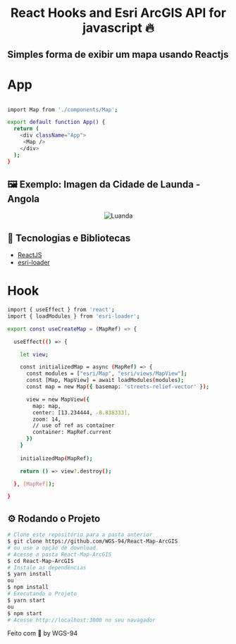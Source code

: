 <!-- Logotipo 
<div align="center">
  <img src="./Assets/ignite.png">
</div>-->

<!-- Title -->
<h1 align="center"> React Hooks and Esri ArcGIS API for javascript 🔥 </h1>

<!-- Subtitle -->
<h2> Simples forma de exibir um mapa usando Reactjs </h2>

<!-- Badges 
<p align="center">
  <a href="https://rocketseat.com.br">
    <img alt="Made by Rocketseat" src="https://img.shields.io/badge/made%20by-Rocketseat-%2306b656?style=flat-square">
  </a>
  <img alt="GitHub language count" src="https://img.shields.io/github/languages/count/brunoemferreira/rocketseat-ignite-dt-money?color=%2304D361?style=flat-square">
  <img alt="Repository size" src="https://img.shields.io/github/repo-size/brunoemferreira/rocketseat-ignite-dt-money?style=flat-square">
  <img alt="GitHub last commit" src="https://img.shields.io/github/last-commit/brunoemferreira/rocketseat-ignite-dt-money?style=flat-square">
</p>-->

<!-- Sobre o Projeto
## 🚀 Sobre o Desafio
Nesse desafio, você vai desenvolver uma aplicação de controle de tarefas no estilo to-do list, que contém as seguintes funcionalidades:
 -->

<!--

## 🔖 Layout

Você pode visualizar o layout do projeto através [desse link](https://www.figma.com/file/0n0zDN7zbzhRbaEO74Xesx/ToDo-List/duplicate). Lembrando que você  precisa ter uma conta no [Figma](http://figma.com/) para acessá-lo.-->

 # App
 
```bash

import Map from './components/Map';

export default function App() {
  return (
    <div className="App">
     <Map />
    </div>
  );
}

```

## 🖼️ Exemplo: Imagen da Cidade de Launda - Angola

<div align="center">
  <img src="https://user-images.githubusercontent.com/87288949/179872043-651b0801-82ae-4371-9e5d-da192d72cbaa.PNG" alt="Luanda">
</div>

## 🧰 Tecnologias e Bibliotecas

* [ReactJS](https://pt-br.reactjs.org/tutorial/tutorial.html)
  <!--* [Vite](https://www.npmjs.com/package/styled-components) - Biblioteca CSS in JS
  * [phosphoricons](https://phosphoricons.com/) - Biblioteca for Icons in JS -->
* [esri-loader](https://github.com/esri/esri-loader)

<!--### Tools para criar API Fake
 * [MirageJS]()
 -->
 
 # Hook
 
```bash
import { useEffect } from 'react';
import { loadModules } from 'esri-loader';

export const useCreateMap = (MapRef) => {

  useEffect(() => {

    let view;

    const initializedMap = async (MapRef) => {
      const modules = ["esri/Map", "esri/views/MapView"];
      const [Map, MapView] = await loadModules(modules);
      const map = new Map({ basemap: 'streets-relief-vector' });

      view = new MapView({
        map: map,
        center: [13.234444, -8.838333],
        zoom: 14,
        // use of ref as container
        container: MapRef.current
      })
    }
    
    initializedMap(MapRef);

    return () => view?.destroy();

  }, [MapRef]);

}
```

## ⚙️ Rodando o Projeto
```bash
# Clone este repositório para a pasta anterior
$ git clone https://github.com/WGS-94/React-Map-ArcGIS
# ou use a opção de download.
# Acesse a pasta React-Map-ArcGIS
$ cd React-Map-ArcGIS
# Instale as dependências
$ yarn install
ou
$ npm install
# Executando o Projeto
$ yarn start 
ou
$ npm start
# Acesse http://localhost:3000 no seu navagador
```

Feito com 💖 by WGS-94
